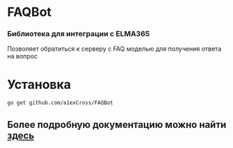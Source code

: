 # FAQBot
### Библиотека для интеграции с ELMA365
Позволяет обратиться к серверу с FAQ моделью для получения ответа на вопрос

# Установка

```bash
go get github.com/a1exCross/FAQBot
```

## Более подробную документацию можно найти [здесь](https://github.com/a1exCross/FAQBot/wiki)
